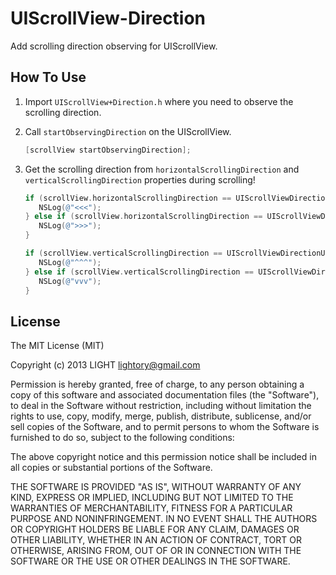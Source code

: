 UIScrollView-Direction
=====
Add scrolling direction observing for UIScrollView.

## How To Use

1. Import `UIScrollView+Direction.h` where you need to observe the scrolling direction.

2. Call `startObservingDirection` on the UIScrollView.

    ``` objective-c
    [scrollView startObservingDirection];
    ```

3. Get the scrolling direction from `horizontalScrollingDirection` and `verticalScrollingDirection` properties during scrolling!

    ``` objective-c
    if (scrollView.horizontalScrollingDirection == UIScrollViewDirectionLeft) {
       NSLog(@"<<<");
    } else if (scrollView.horizontalScrollingDirection == UIScrollViewDirectionRight) {
       NSLog(@">>>");
    }
    
    if (scrollView.verticalScrollingDirection == UIScrollViewDirectionUp) {
       NSLog(@"^^^");
    } else if (scrollView.verticalScrollingDirection == UIScrollViewDirectionDown) {
       NSLog(@"vvv");
    }
    ```
    
## License

The MIT License (MIT)

Copyright (c) 2013 LIGHT lightory@gmail.com

Permission is hereby granted, free of charge, to any person obtaining a copy of
this software and associated documentation files (the "Software"), to deal in
the Software without restriction, including without limitation the rights to
use, copy, modify, merge, publish, distribute, sublicense, and/or sell copies of
the Software, and to permit persons to whom the Software is furnished to do so,
subject to the following conditions:

The above copyright notice and this permission notice shall be included in all
copies or substantial portions of the Software.

THE SOFTWARE IS PROVIDED "AS IS", WITHOUT WARRANTY OF ANY KIND, EXPRESS OR
IMPLIED, INCLUDING BUT NOT LIMITED TO THE WARRANTIES OF MERCHANTABILITY, FITNESS
FOR A PARTICULAR PURPOSE AND NONINFRINGEMENT. IN NO EVENT SHALL THE AUTHORS OR
COPYRIGHT HOLDERS BE LIABLE FOR ANY CLAIM, DAMAGES OR OTHER LIABILITY, WHETHER
IN AN ACTION OF CONTRACT, TORT OR OTHERWISE, ARISING FROM, OUT OF OR IN
CONNECTION WITH THE SOFTWARE OR THE USE OR OTHER DEALINGS IN THE SOFTWARE.